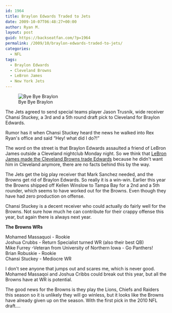 ```yaml
---
id: 1964
title: Braylon Edwards Traded to Jets
date: 2009-10-07T06:48:27+00:00
author: Ryan M.
layout: post
guid: https://backseatfan.com/?p=1964
permalink: /2009/10/braylon-edwards-traded-to-jets/
categories:
  - NFL
tags:
  - Braylon Edwards
  - Cleveland Browns
  - LeBron James
  - New York Jets
---
```


<div class="entry">
  <figure id="attachment_1966" style="width: 238px" class="wp-caption aligncenter"><img class="size-full wp-image-1966 " title="braylon-edwards" src="/images/2009/10/braylon-edwards.jpg" alt="Bye Bye Braylon" width="238" height="248" srcset="/images/2009/10/braylon-edwards.jpg 298w, /images/2009/10/braylon-edwards-288x300.jpg 288w" sizes="(max-width: 238px) 100vw, 238px" /><figcaption class="wp-caption-text">Bye Bye Braylon</figcaption></figure>

  <p>
    The Jets agreed to send special teams player Jason Trusnik, wide receiver Chansi Stuckey, a 3rd and a 5th round draft pick to Cleveland for Braylon Edwards.
  </p>

  <p>
    Rumor has it when Chansi Stuckey heard the news he walked into Rex Ryan's office and said &#8220;Hey! what did I do?!&#8221;
  </p>

  <p>
    The word on the street is that Braylon Edwards assaulted a friend of LeBron James outside a Cleveland nightclub Monday night. So we think that <a href="https://backseatfan.com/index.php/2009/10/lebron-james-trades-braylon-edwards-to-jets/">LeBron James made the Cleveland Browns trade Edwards</a> because he didn't want him in Cleveland anymore, there are no facts behind this by the way.
  </p>

  <p>
    The Jets get the big play receiver that Mark Sanchez needed, and the Browns get rid of Braylon Edwards. So really it is a win-win. Earlier this year the Browns shipped off Kellen Winslow to Tampa Bay for a 2nd and a 5th rounder, which seems to have worked out for the Browns. Even though they have had zero production on offense.
  </p>

  <p>
    Chansi Stuckey is a decent receiver who could actually do fairly well for the Browns. Not sure how much he can contribute for their crappy offense this year, but again there is always next year.
  </p>

  <p>
    <strong>The Browns WRs</strong>
  </p>

  <p>
    Mohamed Massaquoi - Rookie<br /> Joshua Crubbs - Return Specialist turned WR (also their best QB)<br /> Mike Furrey -Veteran from University of Northern Iowa - Go Panthers!<br /> Brian Robuskie - Rookie<br /> Chansi Stuckey - Mediocre WR
  </p>

  <p>
    I don't see anyone that jumps out and scares me, which is never good. Mohamed Massaqoi and Joshua Cribbs could break out this year, but all the Browns have at WR is potential.
  </p>

  <p>
    The good news for the Browns is they play the Lions, Chiefs and Raiders this season so it is unlikely they will go winless, but it looks like the Browns have already given up on the season. With the first pick in the 2010 NFL draft&#8230;.
  </p>
</div>
